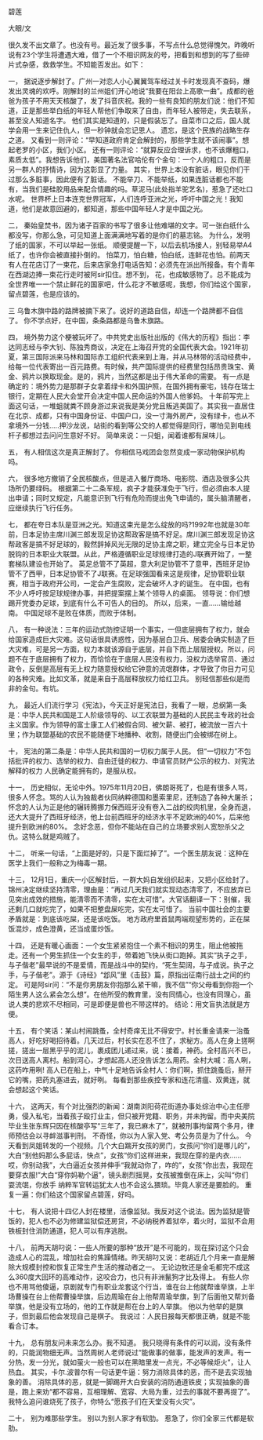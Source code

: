 碧莲

大眼/文

很久发不出文章了。也没有号。最近发了很多事，不写点什么总觉得愧欠。昨晚听说有23个学生将遭遇大难，借了一个不相识网友的号，把看到和想到的写了些碎片式杂感，救救学生。不知能否发出。如下：

一，
据说逐步解封了。广州一对恋人小心翼翼驾车经过关卡时发现真不查码，爆发出灵魂的欢呼。刚解封的兰州姐们开心地说“我要在阳台上高歌一曲”。成都的爸爸为孩子不用天天核酸了，发了抖音庆祝。我的一些有良知的朋友们说：他们不知道，正是那些举白纸的年轻人帮他们争取来了自由，而年轻人被带走，失去联系，甚至没人知道名字。
他们其实是知道的，只是假装忘了。自菜市口之后，国人就学会用一生来记住仇人，但一秒钟就会忘记恩人。
遗忘，是这个民族的战略生存之道。
又看到一则评论：“早知道政府肯定会解封的，那些学生就不该闹事”。想起老罗的小区，我们小区。
还有一则评论：“就算反应合理诉求，也不该爆粗口，素质太低”。我想告诉他们，美国著名法官哈伦有个金句：一个人的粗口，反而是另一群人的抒情诗，因为这彰显了力量。
其实，世界上本没有脏话，眼见你们干过那么多脏事，因此便有了脏话。
不能举刀、不能举纸，如果连脏话都也不能有，当我们是硅胶用品来配合情趣的吗。草泥马(此处指羊驼艺名)，惹急了还吐口水呢。
世界杯上日本连克世界冠军，人们连呼亚洲之光，呼吁中国之光！我知道，他们是故意回避的，都知道，那些中国年轻人才是中国之光。

二，
秦始皇焚书，因为诸子百家的书写了很多让他难堪的文字。可一张白纸什么都没写，你那么急，可见知道上面满满地写着的是你们的墓志铭。
为什么，发明了纸的国家，不可以举起一张纸。
顺便提醒一下，以后去机场接人，别轻易举A4纸了，也许你会被直接扑倒的。
怕菜刀，怕白糖，怕白纸，连鲜花也怕。前两天有人在花店订了一束花，后来店家急打电话告知：必须先在派出所报备。有个青年在西湖边捧一束花行走时被阿sir扣住。想不到， 花，也成敏感物了。总不能成为全世界唯一一个禁止鲜花的国家吧，什么花才不敏感呢，我想，你们给这个国家，留点碧莲，也是应该的。

三
乌鲁木旗中路的路牌被摘下来了。说好的道路自信，却连一个路牌都不自信了。
你不学点好，在中国，条条路都是乌鲁木旗路。

四，
境外势力这个梗被玩坏了。中共党史出版社出版的《伟大的历程》指出：李达同志经与李大钊、陈独秀商议，决定在上海召开党的全国代表大会。1921年初夏，第三国际派来马林和国际赤工组织代表来到上海，并从马林带的活动经费中，给每一位代表寄出一百元路费。有时候，共产国际提供的经费里包括昂贵珠宝、黄金、鸦片以换取现金。是的，鸦片，当然这都是出于伟大革命的需要。
有一点是确定的：境外势力是那群子女拿着绿卡和外国护照，在国外拥有豪宅，钱存在瑞士银行，定期在人民大会堂开会决定中国人民命运的外国人他爹妈。
十年前写完上面这句话，一堆蛆就粪不顾身游过来说我是美分党且叛逃美国了。其实我一直居住在北京、成都，只有中国身份证、中国户口，没一寸海外房产，没有绿卡，也从不拿境外一分钱.....押沙龙说，站街的看到等公交的人都觉得是同行，哪怕见到电线杆子都想过去问问生意好不好。
简单来说：一只蛆，闻着谁都有屎味儿。

五，
有人相信这次是真正解封了。
你相信马戏团会忽然变成一家动物保护机构吗。

六，
很多地方撤销了全民核酸点，但是进入餐厅商场、电影院、酒店及很多公共场所仍要绿码。
根据第二十二条军规，疯子才能获准免于飞行，但必须由本人提出申请；同时又规定，凡能意识到飞行有危险而提出免飞申请的，属头脑清醒者，应继续执行飞行任务。

七，
都在夸日本队是亚洲之光。知道这束光是怎么绽放的吗?1992年也就是30年前，日本足协主席川渊三郎发现足协这帮政客是搞不好足。席川渊三郎发现足协这帮政客是搞不好足球的，毅然辞掉风光无限的足协主席之职，建立完全与日本足协脱钩的日本职业大联盟。从此，严格遵循职业足球规律打造的J联赛开始了，一整套梯队建设也开始了。
英足总管不了英超，意大利足协管不了意甲，西班牙足协管不了西甲，日本足协管不了J联赛。在足球强国看来这是规律，足协管职业联赛，相当于政府开公司，一定会产生腐败，定会破坏人才的诞生。
在中国，也有不少人呼吁按足球规律办事，并把提案摆上某个领导人的桌面。
领导说：你们想踢开党委办足球，到底有什么不可告人的目的。
所以，后来，一直......输给越南。
中国足球不是败在体质，而败于体制。

八，
有一种说法：三年的运动式防控证明一个事实，一但底层拥有了权力，就会给国家造成巨大灾难。这句话很具诱惑性，因为基层白卫兵、居委会确实制造了巨大灾难，可是另一方面，权力本就该源自于底层，并自下而上层层授权。所以，问题不在于底层拥有了权力，而恰恰在于底层人民没有权力，没权力选举官员、通过政令，反倒是高层有无上权力随意授权给它钟意的流氓群体，才导致了你目力可见的各种灾难。比如文革，就是来自于高层释放权力给红卫兵。
别轻信那些似是而非的金句。有坑。

九，
最近人们流行学习《宪法》，今天正好是宪法日，我看了一眼，总纲第一条是：中华人民共和国是工人阶级领导的、以工农联盟为基础的人民民主专政的社会主义国家。作为领导的富士康工人们被假合同、被欠薪、被打，被流放一百六十里；作为联盟基础的农民不能随便下地播种、收割，随便出门会被绑在树上。

十，
宪法的第二条是：中华人民共和国的一切权力属于人民。
但“一切权力”不包括批评的权力、选举的权力、自由迁徙的权力、申请官员财产公示的权力、对宪法解释的权力
人民确定能拥有的，是服从权。

十一，
历史相似，无论中外。1975年11月20日，佛朗哥死了，也是有很多人骂，很多人怀念。骂的人认为独裁者伙同纳粹德国和墨索里尼，还制造了各种大屠杀；怀念的人认为正是他的辗转腾挪力保西班牙没有卷入二战的绞肉机里，全身而退，还大大提升了西班牙经济，他上台前西班牙的经济水平不足欧洲的40%，后来他提升到欧洲的80%。
念好念恶，但你不能站在自己的立场要求别人宽恕杀父之仇。这特么就是鸡贼了。

十二，
听来一句话，“上面是好的，只是下面烂掉了”。一个医生朋友说：这种在医学上我们一般称之为梅毒一期。

十三，
12月1日，重庆一小区解封后，一群大妈自发组织起来，又把小区给封了。
锦州决定继续坚持清零，理由是：“再过几天我们就实现动态清零了，不应放弃已见突出成效的措施，能清零而不清零，实在太可惜”。大官话翻译一下：别催，我还剩几口就吃完了，如果不把整盘屎吃完，实在太可惜了。
当前中国社会的主要矛盾就是：到底该吃屎，还是该吃饭。
地方政府里首鼠两端观望形势的，正在屎饭混炒，成色澄黄，还当成蛋炒饭。

十四，
还是有暖心画面：一个女生紧紧抱住一个素不相识的男生，阻止他被拖走。还有一个男生抓住一个女生的手，带着她飞快从街口跑掉。其实“执子之手，与子偕老”最早说的不是爱情，而是战斗中的契约，“死生契阔，与子成说。执子之手，与子偕老”。源于《诗经》“邶风”里《击鼓》篇，原指出征南行战士之间的约定。
可是阿sir问：“不是你男朋友你抱那么紧干嘛，我不信”“你父母看到你抱一个陌生男人这么紧会怎么想”。在他所受的教育里，没有同情心，也没有同理心，虽说人类的悲欢不尽相同，可是即便是兽也不带这样的。
结论：用文盲执法就是方便。

十五，
有个笑话：某山村闹跳蚤，全村奇痒无比不得安宁。村长重金请来一治蚤高人，好吃好喝招待着。几天过后，村长实在忍不住了，求秘方。高人在身上搓啊搓，搓出一层黑乎乎的泥儿，裹成团儿递过来，说：接着，神药。全村高兴不已，次日送高人离村。船到河心，才想起高人还没告诉怎么用药。全村大喊：高人咧，这药咋用咧!
高人已在船上，中气十足地告诉全村人：你们啊，抓住跳蚤后，掰开它的嘴，把药丸塞进去，就好咧。
每看到那些疾控专家和连花清瘟、双黄连，就会想起这个笑话。

十六，
这两天，有个对比强烈的新闻：湖南浏阳荷花街道办事处综治中心主任廖勇，侵入私宅，当着孩子殴打业主，但只被开党籍、职务，并未拘留。而中央美院毕业生张东辉只因在核酸亭写“三年了，我已麻木了”，就被刑事拘留两个多月，律师预估会以寻衅滋事判刑。
不奇怪，你以为人家入党、考公务员是为了什么。
今天看到凤姐转发的一个视频。几个大白踹开女孩的房门，女孩问“你们是哪儿的”，大白“别他妈那么多屁话，快点”，女孩“你们这样进来，我现在穿的是内衣......哎，你别动我”，大白逼近女孩并伸手“我就动你了，咋的”，女孩“你出去，我现在要穿衣服!”大白“穿你妈勒个逼”，镜头剧烈摇晃，女孩被推倒在床上，尖叫“你们耍流氓，你放手
纳粹军官转运犹太人也不会这么猥琐。毕竟人家还是要脸的。
重复一遍：你们给这个国家留点碧莲，好吗。

十七，
有人说把十四亿人封在楼里，活像监狱。我反对这个说法。因为监狱是管饭的，犯人也不必为修建监狱偿还房贷，不必纳税养着狱卒，着火时，监狱不会用铁板封住消防通道，犯人可以有序逃脱。

十八，
前两天胡叼说：一些人所要的那种“放开”是不可能的，现在探讨这个只会造成人心的混乱，增加社会的焦躁情绪。昨天胡叼又说：老胡近几个月来一直是解除大规模封控和恢复正常生产生活的推动者之一。
无论边牧还是金毛都完不成这么360度大回环的高难动作，这咬合力，也只有非洲鬣狗才比及得上。
有些人你也不用骂他傻逼，京剧就专门有职业龙套这个行当，谁在台上他就帮谁举旗，上半场曹操在台上他帮曹操举旗，后边周瑜在台上他帮周瑜举旗，到了后面他又帮刘备举旗，他是没有立场的，他的工作就是帮在台上的人举旗。
他以为他举的是旗子，但到最后他会发现自己是棋子。
我说过：人民日报每天都很正确，就是不能看合订本。

十九，
总有朋友问未来怎么办。我不知道。
我只晓得有条件的可以润，没有条件的，只能润物细无声。当然周树人老师说过“能做事的做事，能发声的发声。有一分热，发一分光，就如萤火一般也可以在黑暗里发一点光，不必等候炬火”，让人热血。
其实，卡尔.波普尔有一句话更牛逼：努力消除具体的恶，而不是去实现抽象的善。
消除具体的恶，就是一脚踢开大白安装的消防通道铁皮；实现抽象的善是，跑上来劝“都不容易，互相理解、宽容、大局为重，过去的事就不要再提了”。
我特么追问谁烧死了孩子，你特么“愿孩子们在天堂没有火灾”。

二十，
别为难那些学生。
别以为别人家才有软肋。
惹急了，你们全家三代都是软肋。
